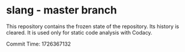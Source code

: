 # slang - master branch

This repository contains the frozen state of the repository.
Its history is cleared. It is used only for static code
analysis with Codacy.

Commit Time: 1726367132